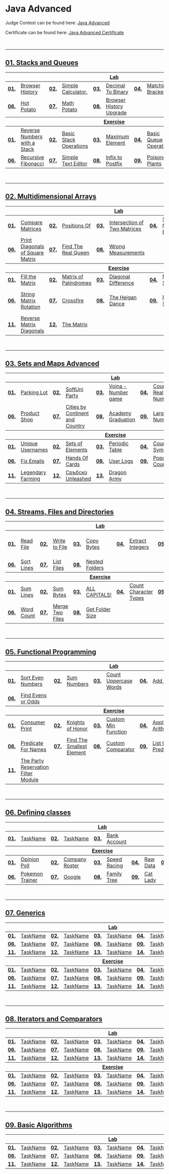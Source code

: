 # Java Advanced
Judge Contest can be found here: <a href="https://judge.softuni.org/Contests/#!/List/ByCategory/175/Java-Advanced-Exercises">Java Advanced</a>

Certificate can be found here: <a href="">Java Advanced Certificate</a>

<br/>

---

## <a href="Folder Link">01. Stacks and Queues
<table>
  <thead>
    <tr>
      <th colspan="10" style="text-align:center;">Lab</th>
    </tr>
  </thead>
  <tbody>
    <tr>
      <td><b>01.</b></td>
      <td><a href="https://github.com/PePetrov96/SoftUni_Software_Engineering/blob/main/2_Java_Advanced/Homework/1_Stacks%20and%20Queues/1_Lab/Task_1_Browser_History.java">Browser History</a></td>
      <td><b>02.</b></td>
      <td><a href="https://github.com/PePetrov96/SoftUni_Software_Engineering/blob/main/2_Java_Advanced/Homework/1_Stacks%20and%20Queues/1_Lab/Task_2_Simple_Calculator.java">Simple Calculator.</a></td>
      <td><b>03.</b></td>
      <td><a href="https://github.com/PePetrov96/SoftUni_Software_Engineering/blob/main/2_Java_Advanced/Homework/1_Stacks%20and%20Queues/1_Lab/Task_3_Decimal_To_Binary.java">Decimal To Binary</a></td>
      <td><b>04.</b></td>
      <td><a href="https://github.com/PePetrov96/SoftUni_Software_Engineering/blob/main/2_Java_Advanced/Homework/1_Stacks%20and%20Queues/1_Lab/Task_4_Matching_Brackets.java">Matching Brackets</a></td>
      <td><b>05.</b></td>
      <td><a href="https://github.com/PePetrov96/SoftUni_Software_Engineering/blob/main/2_Java_Advanced/Homework/1_Stacks%20and%20Queues/1_Lab/Task_5_Printer_Queue.java">Printer Queue</a></td>
    </tr>
    <tr>
      <td><b>06.</b></td>
      <td><a href="https://github.com/PePetrov96/SoftUni_Software_Engineering/blob/main/2_Java_Advanced/Homework/1_Stacks%20and%20Queues/1_Lab/Task_6_Hot_Potato.java">Hot Potato</a></td>
      <td><b>07.</b></td>
      <td><a href="https://github.com/PePetrov96/SoftUni_Software_Engineering/blob/main/2_Java_Advanced/Homework/1_Stacks%20and%20Queues/1_Lab/Task_7_Math_Potato.java">Math Potato</a></td>
      <td><b>08.</b></td>
      <td><a href="https://github.com/PePetrov96/SoftUni_Software_Engineering/blob/main/2_Java_Advanced/Homework/1_Stacks%20and%20Queues/1_Lab/Task_8_Browser_History_Upgrade.java">Browser History Upgrade</a></td>
    </tr>
  </tbody>
  <thead>
    <tr>
      <th colspan="10" style="text-align:center;">Exercise</th>
    </tr>
  </thead>
  <tbody>
    <tr>
      <td><b>01.</b></td>
      <td><a href="https://github.com/PePetrov96/SoftUni_Software_Engineering/blob/main/2_Java_Advanced/Homework/1_Stacks%20and%20Queues/2_Exercise/Task_1_Reverse_Numbers_with_a_Stack.java">Reverse Numbers with a Stack</a></td>
      <td><b>02.</b></td>
      <td><a href="https://github.com/PePetrov96/SoftUni_Software_Engineering/blob/main/2_Java_Advanced/Homework/1_Stacks%20and%20Queues/2_Exercise/Task_2_Basic_Stack_Operations.java">Basic Stack Operations</a></td>
      <td><b>03.</b></td>
      <td><a href="https://github.com/PePetrov96/SoftUni_Software_Engineering/blob/main/2_Java_Advanced/Homework/1_Stacks%20and%20Queues/2_Exercise/Task_3_Maximum_Element.java">Maximum Element</a></td>
      <td><b>04.</b></td>
      <td><a href="https://github.com/PePetrov96/SoftUni_Software_Engineering/blob/main/2_Java_Advanced/Homework/1_Stacks%20and%20Queues/2_Exercise/Task_4_Basic_Queue_Operations.java">Basic Queue Operations</a></td>
      <td><b>05.</b></td>
      <td><a href="https://github.com/PePetrov96/SoftUni_Software_Engineering/blob/main/2_Java_Advanced/Homework/1_Stacks%20and%20Queues/2_Exercise/Task_5_Balanced_Parentheses.java">Balanced Parentheses</a></td>
    </tr>
    <tr>
      <td><b>06.</b></td>
      <td><a href="https://github.com/PePetrov96/SoftUni_Software_Engineering/blob/main/2_Java_Advanced/Homework/1_Stacks%20and%20Queues/2_Exercise/Task_6_Recursive_Fibonacci.java">Recursive Fibonacci</a></td>
      <td><b>07.</b></td>
      <td><a href="https://github.com/PePetrov96/SoftUni_Software_Engineering/blob/main/2_Java_Advanced/Homework/1_Stacks%20and%20Queues/2_Exercise/Task_7_Simple_Text_Editor.java">Simple Text Editor</a></td>
      <td><b>08.</b></td>
      <td><a href="https://github.com/PePetrov96/SoftUni_Software_Engineering/blob/main/2_Java_Advanced/Homework/1_Stacks%20and%20Queues/2_Exercise/Task_8_Infix_to_Postfix.java">Infix to Postfix</a></td>
      <td><b>09.</b></td>
      <td><a href="https://github.com/PePetrov96/SoftUni_Software_Engineering/blob/main/2_Java_Advanced/Homework/1_Stacks%20and%20Queues/2_Exercise/Task_9_Poisonous_Plants.java">Poisonous Plants</a></td>
      <td><b>10.</b></td>
      <td><a href="https://github.com/PePetrov96/SoftUni_Software_Engineering/blob/main/2_Java_Advanced/Homework/1_Stacks%20and%20Queues/2_Exercise/Task_10_Robotics.java">Robotics</a></td>
    </tr>
  </tbody>
</table>
<br/>

---

## <a href="Folder Link">02. Multidimensional Arrays
<table>
  <thead>
    <tr>
      <th colspan="10" style="text-align:center;">Lab</th>
    </tr>
  </thead>
  <tbody>
    <tr>
      <td><b>01.</b></td>
      <td><a href="https://github.com/PePetrov96/SoftUni_Software_Engineering/blob/main/2_Java_Advanced/Homework/2_Multidimensional%20Array/1_Lab/Task_1_Compare_Matrices.java">Compare Matrices</a></td>
      <td><b>02.</b></td>
      <td><a href="https://github.com/PePetrov96/SoftUni_Software_Engineering/blob/main/2_Java_Advanced/Homework/2_Multidimensional%20Array/1_Lab/Task_2_Positions_Of.java">Positions Of</a></td>
      <td><b>03.</b></td>
      <td><a href="https://github.com/PePetrov96/SoftUni_Software_Engineering/blob/main/2_Java_Advanced/Homework/2_Multidimensional%20Array/1_Lab/Task_3_Intersection_of_Two_Matrices.java">Intersection of Two Matrices</a></td>
      <td><b>04.</b></td>
      <td><a href="https://github.com/PePetrov96/SoftUni_Software_Engineering/blob/main/2_Java_Advanced/Homework/2_Multidimensional%20Array/1_Lab/Task_4_Sum_Matrix_Elements.java">Sum Matrix Elements</a></td>
      <td><b>05.</b></td>
      <td><a href="https://github.com/PePetrov96/SoftUni_Software_Engineering/blob/main/2_Java_Advanced/Homework/2_Multidimensional%20Array/1_Lab/Task_5_Maximum_Sum_of_2x2_Submatrix.java">Maximum Sum of 2x2 Submatrix</a></td>
    </tr>
    <tr>
      <td><b>06.</b></td>
      <td><a href="https://github.com/PePetrov96/SoftUni_Software_Engineering/blob/main/2_Java_Advanced/Homework/2_Multidimensional%20Array/1_Lab/Task_6_Print_Diagonals_of_Square_Matrix.java">Print Diagonals of Square Matrix</a></td>
      <td><b>07.</b></td>
      <td><a href="https://github.com/PePetrov96/SoftUni_Software_Engineering/blob/main/2_Java_Advanced/Homework/2_Multidimensional%20Array/1_Lab/Task_7_Find_The_Real_Queen.java">Find The Real Queen</a></td>
      <td><b>08.</b></td>
      <td><a href="https://github.com/PePetrov96/SoftUni_Software_Engineering/blob/main/2_Java_Advanced/Homework/2_Multidimensional%20Array/1_Lab/Task_8_Wrong_Measurements.java">Wrong Measurements</a></td>
    </tr>
  </tbody>
  <thead>
    <tr>
      <th colspan="10" style="text-align:center;">Exercise</th>
    </tr>
  </thead>
  <tbody>
    <tr>
      <td><b>01.</b></td>
      <td><a href="https://github.com/PePetrov96/SoftUni_Software_Engineering/blob/main/2_Java_Advanced/Homework/2_Multidimensional%20Array/2_Exercise/Task_1_Fill_the_Matrix.java">Fill the Matrix</a></td>
      <td><b>02.</b></td>
      <td><a href="https://github.com/PePetrov96/SoftUni_Software_Engineering/blob/main/2_Java_Advanced/Homework/2_Multidimensional%20Array/2_Exercise/Task_2_Matrix_of_Palindromes.java">Matrix of Palindromes</a></td>
      <td><b>03.</b></td>
      <td><a href="https://github.com/PePetrov96/SoftUni_Software_Engineering/blob/main/2_Java_Advanced/Homework/2_Multidimensional%20Array/2_Exercise/Task_3_Diagonal_Difference.java">Diagonal Difference</a></td>
      <td><b>04.</b></td>
      <td><a href="https://github.com/PePetrov96/SoftUni_Software_Engineering/blob/main/2_Java_Advanced/Homework/2_Multidimensional%20Array/2_Exercise/Task_4_Maximal_Sum.java">Maximal Sum</a></td>
      <td><b>05.</b></td>
      <td><a href="https://github.com/PePetrov96/SoftUni_Software_Engineering/blob/main/2_Java_Advanced/Homework/2_Multidimensional%20Array/2_Exercise/Task_5_Matrix_shuffling.java">Matrix shuffling</a></td>
    </tr>
    <tr>
      <td><b>06.</b></td>
      <td><a href="https://github.com/PePetrov96/SoftUni_Software_Engineering/blob/main/2_Java_Advanced/Homework/2_Multidimensional%20Array/2_Exercise/Task_6_String_Matrix_Rotation.java">String Matrix Rotation</a></td>
      <td><b>07.</b></td>
      <td><a href="https://github.com/PePetrov96/SoftUni_Software_Engineering/blob/main/2_Java_Advanced/Homework/2_Multidimensional%20Array/2_Exercise/Task_7_Crossfire.java">Crossfire</a></td>
      <td><b>08.</b></td>
      <td><a href="https://github.com/PePetrov96/SoftUni_Software_Engineering/blob/main/2_Java_Advanced/Homework/2_Multidimensional%20Array/2_Exercise/Task_8_The_Heigan_Dance.java">The Heigan Dance</a></td>
      <td><b>09.</b></td>
      <td><a href="https://github.com/PePetrov96/SoftUni_Software_Engineering/blob/main/2_Java_Advanced/Homework/2_Multidimensional%20Array/2_Exercise/Task_9_Parking_System.java">Parking System</a></td>
      <td><b>10.</b></td>
      <td><a href="https://github.com/PePetrov96/SoftUni_Software_Engineering/blob/main/2_Java_Advanced/Homework/2_Multidimensional%20Array/2_Exercise/Task_10_Radioactive_Mutant_Vampire_Bunnies.java">Radioactive Mutant Vampire Bunnies</a></td>
    </tr>
    <tr>
      <td><b>11.</b></td>
      <td><a href="https://github.com/PePetrov96/SoftUni_Software_Engineering/blob/main/2_Java_Advanced/Homework/2_Multidimensional%20Array/2_Exercise/Task_11_Reverse_Matrix_Diagonals.java">Reverse Matrix Diagonals</a></td>
      <td><b>12.</b></td>
      <td><a href="https://github.com/PePetrov96/SoftUni_Software_Engineering/blob/main/2_Java_Advanced/Homework/2_Multidimensional%20Array/2_Exercise/Task_12_The_Matrix.java">The Matrix</a></td>
    </tr>
  </tbody>
</table>
<br/>

---

## <a href="Folder Link">03. Sets and Maps Advanced
<table>
  <thead>
    <tr>
      <th colspan="10" style="text-align:center;">Lab</th>
    </tr>
  </thead>
  <tbody>
    <tr>
      <td><b>01.</b></td>
      <td><a href="https://github.com/PePetrov96/SoftUni_Software_Engineering/blob/main/2_Java_Advanced/Homework/3_Sets%20And%20Maps%20Advanced/1_Lab/Task_1_Parking_Lot.java">Parking Lot</a></td>
      <td><b>02.</b></td>
      <td><a href="https://github.com/PePetrov96/SoftUni_Software_Engineering/blob/main/2_Java_Advanced/Homework/3_Sets%20And%20Maps%20Advanced/1_Lab/Task_2_SoftUni_Party.java">SoftUni Party</a></td>
      <td><b>03.</b></td>
      <td><a href="https://github.com/PePetrov96/SoftUni_Software_Engineering/blob/main/2_Java_Advanced/Homework/3_Sets%20And%20Maps%20Advanced/1_Lab/Task_3_Voina_Number_game.java">Voina - Number game</a></td>
      <td><b>04.</b></td>
      <td><a href="https://github.com/PePetrov96/SoftUni_Software_Engineering/blob/main/2_Java_Advanced/Homework/3_Sets%20And%20Maps%20Advanced/1_Lab/Task_4_Count_Real_Numbers.java">Count Real Numbers</a></td>
      <td><b>05.</b></td>
      <td><a href="https://github.com/PePetrov96/SoftUni_Software_Engineering/blob/main/2_Java_Advanced/Homework/3_Sets%20And%20Maps%20Advanced/1_Lab/Task_5_Average_Students_Grades.java">Average Students Grades</a></td>
    </tr>
    <tr>
      <td><b>06.</b></td>
      <td><a href="https://github.com/PePetrov96/SoftUni_Software_Engineering/blob/main/2_Java_Advanced/Homework/3_Sets%20And%20Maps%20Advanced/1_Lab/Task_6_Product_Shop.java">Product Shop</a></td>
      <td><b>07.</b></td>
      <td><a href="https://github.com/PePetrov96/SoftUni_Software_Engineering/blob/main/2_Java_Advanced/Homework/3_Sets%20And%20Maps%20Advanced/1_Lab/Task_7_Cities_by_Continent_and_Country.java">Cities by Continent and Country</a></td>
      <td><b>08.</b></td>
      <td><a href="https://github.com/PePetrov96/SoftUni_Software_Engineering/blob/main/2_Java_Advanced/Homework/3_Sets%20And%20Maps%20Advanced/1_Lab/Task_8_Academy_Graduation.java">Academy Graduation</a></td>
      <td><b>09.</b></td>
      <td><a href="https://github.com/PePetrov96/SoftUni_Software_Engineering/blob/main/2_Java_Advanced/Homework/3_Sets%20And%20Maps%20Advanced/1_Lab/Task_9_Largest_3_Numbers.java">Largest 3 Numbers</a></td>
    </tr>
  </tbody>
  <thead>
    <tr>
      <th colspan="10" style="text-align:center;">Exercise</th>
    </tr>
  </thead>
  <tbody>
    <tr>
      <td><b>01.</b></td>
      <td><a href="https://github.com/PePetrov96/SoftUni_Software_Engineering/blob/main/2_Java_Advanced/Homework/3_Sets%20And%20Maps%20Advanced/2_Exercise/Task_1_Unique_Usernames.java">Unique Usernames</a></td>
      <td><b>02.</b></td>
      <td><a href="https://github.com/PePetrov96/SoftUni_Software_Engineering/blob/main/2_Java_Advanced/Homework/3_Sets%20And%20Maps%20Advanced/2_Exercise/Task_2_Sets_of_Elements.java">Sets of Elements</a></td>
      <td><b>03.</b></td>
      <td><a href="https://github.com/PePetrov96/SoftUni_Software_Engineering/blob/main/2_Java_Advanced/Homework/3_Sets%20And%20Maps%20Advanced/2_Exercise/Task_3_Periodic_Table.java">Periodic Table</a></td>
      <td><b>04.</b></td>
      <td><a href="https://github.com/PePetrov96/SoftUni_Software_Engineering/blob/main/2_Java_Advanced/Homework/3_Sets%20And%20Maps%20Advanced/2_Exercise/Task_4_Count_Symbols.java">Count Symbols</a></td>
      <td><b>05.</b></td>
      <td><a href="https://github.com/PePetrov96/SoftUni_Software_Engineering/blob/main/2_Java_Advanced/Homework/3_Sets%20And%20Maps%20Advanced/2_Exercise/Task_5_Phonebook.java">Phonebook</a></td>
    </tr>
    <tr>
      <td><b>06.</b></td>
      <td><a href="https://github.com/PePetrov96/SoftUni_Software_Engineering/blob/main/2_Java_Advanced/Homework/3_Sets%20And%20Maps%20Advanced/2_Exercise/Task_6_Fix_Emails.java">Fix Emails</a></td>
      <td><b>07.</b></td>
      <td><a href="https://github.com/PePetrov96/SoftUni_Software_Engineering/blob/main/2_Java_Advanced/Homework/3_Sets%20And%20Maps%20Advanced/2_Exercise/Task_7_Hands_Of_Cards.java">Hands Of Cards</a></td>
      <td><b>08.</b></td>
      <td><a href="https://github.com/PePetrov96/SoftUni_Software_Engineering/blob/main/2_Java_Advanced/Homework/3_Sets%20And%20Maps%20Advanced/2_Exercise/Task_8_User_Logs.java">User Logs</a></td>
      <td><b>09.</b></td>
      <td><a href="https://github.com/PePetrov96/SoftUni_Software_Engineering/blob/main/2_Java_Advanced/Homework/3_Sets%20And%20Maps%20Advanced/2_Exercise/Task_9_Population_Counter.java">Population Counter</a></td>
      <td><b>10.</b></td>
      <td><a href="https://github.com/PePetrov96/SoftUni_Software_Engineering/blob/main/2_Java_Advanced/Homework/3_Sets%20And%20Maps%20Advanced/2_Exercise/Task_10_Logs_Aggregator.java">Logs Aggregator</a></td>
    </tr>
    <tr>
      <td><b>11.</b></td>
      <td><a href="https://github.com/PePetrov96/SoftUni_Software_Engineering/blob/main/2_Java_Advanced/Homework/3_Sets%20And%20Maps%20Advanced/2_Exercise/Task_11_Legendary_Farming.java">Legendary Farming</a></td>
      <td><b>12.</b></td>
      <td><a href="https://github.com/PePetrov96/SoftUni_Software_Engineering/blob/main/2_Java_Advanced/Homework/3_Sets%20And%20Maps%20Advanced/2_Exercise/Task_12_Srabsko_Unleashed.java">Сръбско Unleashed</a></td>
	  <td><b>13.</b></td>
      <td><a href="https://github.com/PePetrov96/SoftUni_Software_Engineering/blob/main/2_Java_Advanced/Homework/3_Sets%20And%20Maps%20Advanced/2_Exercise/Task_13_Dragon_Army.java">Dragon Army</a></td>
    </tr>
  </tbody>
</table>
<br/>

---

## <a href="Folder Link">04. Streams, Files and Directories
<table>
  <thead>
    <tr>
      <th colspan="10" style="text-align:center;">Lab</th>
    </tr>
  </thead>
  <tbody>
    <tr>
      <td><b>01.</b></td>
      <td><a href="https://github.com/PePetrov96/SoftUni_Software_Engineering/blob/main/2_Java_Advanced/Homework/4_Streams%2C%20Files%20And%20Directories/1_Lab/Task_1_Read_File.java">Read File</a></td>
      <td><b>02.</b></td>
      <td><a href="https://github.com/PePetrov96/SoftUni_Software_Engineering/blob/main/2_Java_Advanced/Homework/4_Streams%2C%20Files%20And%20Directories/1_Lab/Task_2_Write_to_File.java">Write to File</a></td>
      <td><b>03.</b></td>
      <td><a href="https://github.com/PePetrov96/SoftUni_Software_Engineering/blob/main/2_Java_Advanced/Homework/4_Streams%2C%20Files%20And%20Directories/1_Lab/Task_3_Copy_Bytes.java">Copy Bytes</a></td>
      <td><b>04.</b></td>
      <td><a href="https://github.com/PePetrov96/SoftUni_Software_Engineering/blob/main/2_Java_Advanced/Homework/4_Streams%2C%20Files%20And%20Directories/1_Lab/Task_4_Extract_Integers.java">Extract Integers</a></td>
      <td><b>05.</b></td>
      <td><a href="https://github.com/PePetrov96/SoftUni_Software_Engineering/blob/main/2_Java_Advanced/Homework/4_Streams%2C%20Files%20And%20Directories/1_Lab/Task_5_Write_Every_Third_Line.java">Write Every Third Line</a></td>
    </tr>
    <tr>
      <td><b>06.</b></td>
      <td><a href="https://github.com/PePetrov96/SoftUni_Software_Engineering/blob/main/2_Java_Advanced/Homework/4_Streams%2C%20Files%20And%20Directories/1_Lab/Task_6_Sort_Lines.java">Sort Lines</a></td>
      <td><b>07.</b></td>
      <td><a href="https://github.com/PePetrov96/SoftUni_Software_Engineering/blob/main/2_Java_Advanced/Homework/4_Streams%2C%20Files%20And%20Directories/1_Lab/Task_7_List_Files.java">List Files</a></td>
      <td><b>08.</b></td>
      <td><a href="https://github.com/PePetrov96/SoftUni_Software_Engineering/blob/main/2_Java_Advanced/Homework/4_Streams%2C%20Files%20And%20Directories/1_Lab/Task_8_Nested_Folders.java">Nested Folders</a></td>
    </tr>
  </tbody>
  <thead>
    <tr>
      <th colspan="10" style="text-align:center;">Exercise</th>
    </tr>
  </thead>
  <tbody>
    <tr>
      <td><b>01.</b></td>
      <td><a href="https://github.com/PePetrov96/SoftUni_Software_Engineering/blob/main/2_Java_Advanced/Homework/4_Streams%2C%20Files%20And%20Directories/2_Exercise/Task_1_Sum_Lines.java">Sum Lines</a></td>
      <td><b>02.</b></td>
      <td><a href="https://github.com/PePetrov96/SoftUni_Software_Engineering/blob/main/2_Java_Advanced/Homework/4_Streams%2C%20Files%20And%20Directories/2_Exercise/Task_2_Sum_Bytes.java">Sum Bytes</a></td>
      <td><b>03.</b></td>
      <td><a href="https://github.com/PePetrov96/SoftUni_Software_Engineering/blob/main/2_Java_Advanced/Homework/4_Streams%2C%20Files%20And%20Directories/2_Exercise/Task_3_ALL_CAPITALS.java">ALL CAPITALS!</a></td>
      <td><b>04.</b></td>
      <td><a href="https://github.com/PePetrov96/SoftUni_Software_Engineering/blob/main/2_Java_Advanced/Homework/4_Streams%2C%20Files%20And%20Directories/2_Exercise/Task_4_Count_Character_Types.java">Count Character Types</a></td>
      <td><b>05.</b></td>
      <td><a href="https://github.com/PePetrov96/SoftUni_Software_Engineering/blob/main/2_Java_Advanced/Homework/4_Streams%2C%20Files%20And%20Directories/2_Exercise/Task_5_Line_Numbers.java">Line Numbers</a></td>
    </tr>
    <tr>
      <td><b>06.</b></td>
      <td><a href="https://github.com/PePetrov96/SoftUni_Software_Engineering/blob/main/2_Java_Advanced/Homework/4_Streams%2C%20Files%20And%20Directories/2_Exercise/Task_6_Word_Count.java">Word Count</a></td>
      <td><b>07.</b></td>
      <td><a href="https://github.com/PePetrov96/SoftUni_Software_Engineering/blob/main/2_Java_Advanced/Homework/4_Streams%2C%20Files%20And%20Directories/2_Exercise/Task_7_Merge_Two_Files.java">Merge Two Files</a></td>
      <td><b>08.</b></td>
      <td><a href="https://github.com/PePetrov96/SoftUni_Software_Engineering/blob/main/2_Java_Advanced/Homework/4_Streams%2C%20Files%20And%20Directories/2_Exercise/Task_8_Get_Folder_Size.java">Get Folder Size</a></td>
    </tr>
  </tbody>
</table>
<br/>

---

## <a href="Folder Link">05. Functional Programming
<table>
  <thead>
    <tr>
      <th colspan="10" style="text-align:center;">Lab</th>
    </tr>
  </thead>
  <tbody>
    <tr>
      <td><b>01.</b></td>
      <td><a href="https://github.com/PePetrov96/SoftUni_Software_Engineering/blob/main/2_Java_Advanced/Homework/5_Functional%20Programming/1_Lab/Task_1_Sort_Even_Numbers.java">Sort Even Numbers</a></td>
      <td><b>02.</b></td>
      <td><a href="https://github.com/PePetrov96/SoftUni_Software_Engineering/blob/main/2_Java_Advanced/Homework/5_Functional%20Programming/1_Lab/Task_2_Sum_Numbers.java">Sum Numbers</a></td>
      <td><b>03.</b></td>
      <td><a href="https://github.com/PePetrov96/SoftUni_Software_Engineering/blob/main/2_Java_Advanced/Homework/5_Functional%20Programming/1_Lab/Task_3_Count_Uppercase_Words.java">Count Uppercase Words</a></td>
      <td><b>04.</b></td>
      <td><a href="https://github.com/PePetrov96/SoftUni_Software_Engineering/blob/main/2_Java_Advanced/Homework/5_Functional%20Programming/1_Lab/Task_4_Add_VAT.java">Add VAT</a></td>
      <td><b>05.</b></td>
      <td><a href="https://github.com/PePetrov96/SoftUni_Software_Engineering/blob/main/2_Java_Advanced/Homework/5_Functional%20Programming/1_Lab/Task_5_Filter_by_Age.java">Filter by Age</a></td>
    </tr>
    <tr>
      <td><b>06.</b></td>
      <td><a href="https://github.com/PePetrov96/SoftUni_Software_Engineering/blob/main/2_Java_Advanced/Homework/5_Functional%20Programming/1_Lab/Task_6_Find_Evens_or_Odds.java">Find Evens or Odds</a></td>
    </tr>
  </tbody>
  <thead>
    <tr>
      <th colspan="10" style="text-align:center;">Exercise</th>
    </tr>
  </thead>
  <tbody>
    <tr>
      <td><b>01.</b></td>
      <td><a href="https://github.com/PePetrov96/SoftUni_Software_Engineering/blob/main/2_Java_Advanced/Homework/5_Functional%20Programming/2_Exercise/Task_1_Consumer_Print.java">Consumer Print</a></td>
      <td><b>02.</b></td>
      <td><a href="https://github.com/PePetrov96/SoftUni_Software_Engineering/blob/main/2_Java_Advanced/Homework/5_Functional%20Programming/2_Exercise/Task_2_Knights_of_Honor.java">Knights of Honor</a></td>
      <td><b>03.</b></td>
      <td><a href="https://github.com/PePetrov96/SoftUni_Software_Engineering/blob/main/2_Java_Advanced/Homework/5_Functional%20Programming/2_Exercise/Task_3_Custom_Min_Function.java">Custom Min Function</a></td>
      <td><b>04.</b></td>
      <td><a href="https://github.com/PePetrov96/SoftUni_Software_Engineering/blob/main/2_Java_Advanced/Homework/5_Functional%20Programming/2_Exercise/Task_4_Applied_Arithmetics.java">Applied Arithmetics</a></td>
      <td><b>05.</b></td>
      <td><a href="https://github.com/PePetrov96/SoftUni_Software_Engineering/blob/main/2_Java_Advanced/Homework/5_Functional%20Programming/2_Exercise/Task_5_Reverse_And_Exclude.java">Reverse And Exclude</a></td>
    </tr>
    <tr>
      <td><b>06.</b></td>
      <td><a href="https://github.com/PePetrov96/SoftUni_Software_Engineering/blob/main/2_Java_Advanced/Homework/5_Functional%20Programming/2_Exercise/Task_6_Predicate_For_Names.java">Predicate For Names</a></td>
      <td><b>07.</b></td>
      <td><a href="https://github.com/PePetrov96/SoftUni_Software_Engineering/blob/main/2_Java_Advanced/Homework/5_Functional%20Programming/2_Exercise/Task_7_Find_The_Smallest_Element.java">Find The Smallest Element</a></td>
      <td><b>08.</b></td>
      <td><a href="https://github.com/PePetrov96/SoftUni_Software_Engineering/blob/main/2_Java_Advanced/Homework/5_Functional%20Programming/2_Exercise/Task_8_Custom_Comparator.java">Custom Comparator</a></td>
      <td><b>09.</b></td>
      <td><a href="https://github.com/PePetrov96/SoftUni_Software_Engineering/blob/main/2_Java_Advanced/Homework/5_Functional%20Programming/2_Exercise/Task_9_List_Of_Predicates.java">List Of Predicates</a></td>
      <td><b>10.</b></td>
      <td><a href="https://github.com/PePetrov96/SoftUni_Software_Engineering/blob/main/2_Java_Advanced/Homework/5_Functional%20Programming/2_Exercise/Task_10_Predicate_Party.java">Predicate Party!</a></td>
    </tr>
    <tr>
      <td><b>11.</b></td>
      <td><a href="https://github.com/PePetrov96/SoftUni_Software_Engineering/blob/main/2_Java_Advanced/Homework/5_Functional%20Programming/2_Exercise/Task_11_The_Party_Reservation_Filter_Module.java">The Party Reservation Filter Module</a></td>
    </tr>
  </tbody>
</table>
<br/>

---

## <a href="Folder Link">06. Defining classes
<table>
  <thead>
    <tr>
      <th colspan="10" style="text-align:center;">Lab</th>
    </tr>
  </thead>
  <tbody>
    <tr>
      <td><b>01.</b></td>
      <td><a href="Car Info">TaskName</a></td>
      <td><b>02.</b></td>
      <td><a href="Constructors">TaskName</a></td>
      <td><b>03.</b></td>
      <td><a href="XXXX">Bank Account</a></td>
    </tr>
  </tbody>
  <thead>
    <tr>
      <th colspan="10" style="text-align:center;">Exercise</th>
    </tr>
  </thead>
  <tbody>
    <tr>
      <td><b>01.</b></td>
      <td><a href="XXXX">Opinion Poll</a></td>
      <td><b>02.</b></td>
      <td><a href="XXXX">Company Roster</a></td>
      <td><b>03.</b></td>
      <td><a href="XXXX">Speed Racing</a></td>
      <td><b>04.</b></td>
      <td><a href="XXXX">Raw Data</a></td>
      <td><b>05.</b></td>
      <td><a href="XXXX">Car Salesman</a></td>
    </tr>
    <tr>
      <td><b>06.</b></td>
      <td><a href="XXXX">Pokemon Trainer</a></td>
      <td><b>07.</b></td>
      <td><a href="XXXX">Google</a></td>
      <td><b>08.</b></td>
      <td><a href="XXXX">Family Tree</a></td>
      <td><b>09.</b></td>
      <td><a href="XXXX">Cat Lady</a></td>
    </tr>
  </tbody>
</table>
<br/>

---

## <a href="Folder Link">07. Generics
<table>
  <thead>
    <tr>
      <th colspan="10" style="text-align:center;">Lab</th>
    </tr>
  </thead>
  <tbody>
    <tr>
      <td><b>01.</b></td>
      <td><a href="XXXX">TaskName</a></td>
      <td><b>02.</b></td>
      <td><a href="XXXX">TaskName</a></td>
      <td><b>03.</b></td>
      <td><a href="XXXX">TaskName</a></td>
      <td><b>04.</b></td>
      <td><a href="XXXX">TaskName</a></td>
      <td><b>05.</b></td>
      <td><a href="XXXX">TaskName</a></td>
    </tr>
    <tr>
      <td><b>06.</b></td>
      <td><a href="XXXX">TaskName</a></td>
      <td><b>07.</b></td>
      <td><a href="XXXX">TaskName</a></td>
      <td><b>08.</b></td>
      <td><a href="XXXX">TaskName</a></td>
      <td><b>09.</b></td>
      <td><a href="XXXX">TaskName</a></td>
      <td><b>10.</b></td>
      <td><a href="XXXX">TaskName</a></td>
    </tr>
    <tr>
      <td><b>11.</b></td>
      <td><a href="XXXX">TaskName</a></td>
      <td><b>12.</b></td>
      <td><a href="XXXX">TaskName</a></td>
      <td><b>13.</b></td>
      <td><a href="XXXX">TaskName</a></td>
      <td><b>14.</b></td>
      <td><a href="XXXX">TaskName</a></td>
      <td><b>15.</b></td>
      <td><a href="XXXX">TaskName</a></td>
    </tr>
  </tbody>
  <thead>
    <tr>
      <th colspan="10" style="text-align:center;">Exercise</th>
    </tr>
  </thead>
  <tbody>
    <tr>
      <td><b>01.</b></td>
      <td><a href="XXXX">TaskName</a></td>
      <td><b>02.</b></td>
      <td><a href="XXXX">TaskName</a></td>
      <td><b>03.</b></td>
      <td><a href="XXXX">TaskName</a></td>
      <td><b>04.</b></td>
      <td><a href="XXXX">TaskName</a></td>
      <td><b>05.</b></td>
      <td><a href="XXXX">TaskName</a></td>
    </tr>
    <tr>
      <td><b>06.</b></td>
      <td><a href="XXXX">TaskName</a></td>
      <td><b>07.</b></td>
      <td><a href="XXXX">TaskName</a></td>
      <td><b>08.</b></td>
      <td><a href="XXXX">TaskName</a></td>
      <td><b>09.</b></td>
      <td><a href="XXXX">TaskName</a></td>
      <td><b>10.</b></td>
      <td><a href="XXXX">TaskName</a></td>
    </tr>
    <tr>
      <td><b>11.</b></td>
      <td><a href="XXXX">TaskName</a></td>
      <td><b>12.</b></td>
      <td><a href="XXXX">TaskName</a></td>
      <td><b>13.</b></td>
      <td><a href="XXXX">TaskName</a></td>
      <td><b>14.</b></td>
      <td><a href="XXXX">TaskName</a></td>
      <td><b>15.</b></td>
      <td><a href="XXXX">TaskName</a></td>
    </tr>
  </tbody>
</table>
<br/>

---

## <a href="Folder Link">08. Iterators and Comparators
<table>
  <thead>
    <tr>
      <th colspan="10" style="text-align:center;">Lab</th>
    </tr>
  </thead>
  <tbody>
    <tr>
      <td><b>01.</b></td>
      <td><a href="XXXX">TaskName</a></td>
      <td><b>02.</b></td>
      <td><a href="XXXX">TaskName</a></td>
      <td><b>03.</b></td>
      <td><a href="XXXX">TaskName</a></td>
      <td><b>04.</b></td>
      <td><a href="XXXX">TaskName</a></td>
      <td><b>05.</b></td>
      <td><a href="XXXX">TaskName</a></td>
    </tr>
    <tr>
      <td><b>06.</b></td>
      <td><a href="XXXX">TaskName</a></td>
      <td><b>07.</b></td>
      <td><a href="XXXX">TaskName</a></td>
      <td><b>08.</b></td>
      <td><a href="XXXX">TaskName</a></td>
      <td><b>09.</b></td>
      <td><a href="XXXX">TaskName</a></td>
      <td><b>10.</b></td>
      <td><a href="XXXX">TaskName</a></td>
    </tr>
    <tr>
      <td><b>11.</b></td>
      <td><a href="XXXX">TaskName</a></td>
      <td><b>12.</b></td>
      <td><a href="XXXX">TaskName</a></td>
      <td><b>13.</b></td>
      <td><a href="XXXX">TaskName</a></td>
      <td><b>14.</b></td>
      <td><a href="XXXX">TaskName</a></td>
      <td><b>15.</b></td>
      <td><a href="XXXX">TaskName</a></td>
    </tr>
  </tbody>
  <thead>
    <tr>
      <th colspan="10" style="text-align:center;">Exercise</th>
    </tr>
  </thead>
  <tbody>
    <tr>
      <td><b>01.</b></td>
      <td><a href="XXXX">TaskName</a></td>
      <td><b>02.</b></td>
      <td><a href="XXXX">TaskName</a></td>
      <td><b>03.</b></td>
      <td><a href="XXXX">TaskName</a></td>
      <td><b>04.</b></td>
      <td><a href="XXXX">TaskName</a></td>
      <td><b>05.</b></td>
      <td><a href="XXXX">TaskName</a></td>
    </tr>
    <tr>
      <td><b>06.</b></td>
      <td><a href="XXXX">TaskName</a></td>
      <td><b>07.</b></td>
      <td><a href="XXXX">TaskName</a></td>
      <td><b>08.</b></td>
      <td><a href="XXXX">TaskName</a></td>
      <td><b>09.</b></td>
      <td><a href="XXXX">TaskName</a></td>
      <td><b>10.</b></td>
      <td><a href="XXXX">TaskName</a></td>
    </tr>
    <tr>
      <td><b>11.</b></td>
      <td><a href="XXXX">TaskName</a></td>
      <td><b>12.</b></td>
      <td><a href="XXXX">TaskName</a></td>
      <td><b>13.</b></td>
      <td><a href="XXXX">TaskName</a></td>
      <td><b>14.</b></td>
      <td><a href="XXXX">TaskName</a></td>
      <td><b>15.</b></td>
      <td><a href="XXXX">TaskName</a></td>
    </tr>
  </tbody>
</table>
<br/>

---

## <a href="Folder Link">09. Basic Algorithms
<table>
  <thead>
    <tr>
      <th colspan="10" style="text-align:center;">Lab</th>
    </tr>
  </thead>
  <tbody>
    <tr>
      <td><b>01.</b></td>
      <td><a href="XXXX">TaskName</a></td>
      <td><b>02.</b></td>
      <td><a href="XXXX">TaskName</a></td>
      <td><b>03.</b></td>
      <td><a href="XXXX">TaskName</a></td>
      <td><b>04.</b></td>
      <td><a href="XXXX">TaskName</a></td>
      <td><b>05.</b></td>
      <td><a href="XXXX">TaskName</a></td>
    </tr>
    <tr>
      <td><b>06.</b></td>
      <td><a href="XXXX">TaskName</a></td>
      <td><b>07.</b></td>
      <td><a href="XXXX">TaskName</a></td>
      <td><b>08.</b></td>
      <td><a href="XXXX">TaskName</a></td>
      <td><b>09.</b></td>
      <td><a href="XXXX">TaskName</a></td>
      <td><b>10.</b></td>
      <td><a href="XXXX">TaskName</a></td>
    </tr>
    <tr>
      <td><b>11.</b></td>
      <td><a href="XXXX">TaskName</a></td>
      <td><b>12.</b></td>
      <td><a href="XXXX">TaskName</a></td>
      <td><b>13.</b></td>
      <td><a href="XXXX">TaskName</a></td>
      <td><b>14.</b></td>
      <td><a href="XXXX">TaskName</a></td>
      <td><b>15.</b></td>
      <td><a href="XXXX">TaskName</a></td>
    </tr>
  </tbody>
</table>
<br/>